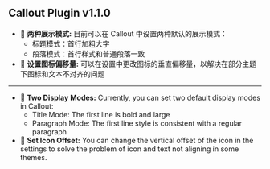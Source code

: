 ## Callout Plugin v1.1.0

- 🌟 **两种展示模式:** 目前可以在 Callout 中设置两种默认的展示模式：
  - 标题模式：首行加粗大字
  - 段落模式：首行样式和普通段落一致
- 🌟 **设置图标偏移量:** 可以在设置中更改图标的垂直偏移量，以解决在部分主题下图标和文本不对齐的问题

---

- 🌟 **Two Display Modes:** Currently, you can set two default display modes in Callout:
  - Title Mode: The first line is bold and large
  - Paragraph Mode: The first line style is consistent with a regular paragraph
- 🌟 **Set Icon Offset:** You can change the vertical offset of the icon in the settings to solve the problem of icon and text not aligning in some themes.

